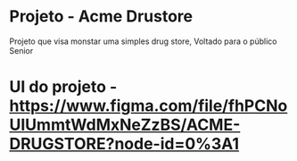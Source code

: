 # Projeto - Acme Drustore
<p aligh="center"> Projeto que visa monstar uma simples drug store, Voltado para o público Senior </p>


# UI do projeto - https://www.figma.com/file/fhPCNoUIUmmtWdMxNeZzBS/ACME-DRUGSTORE?node-id=0%3A1
